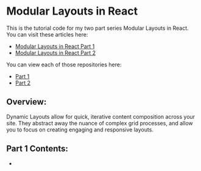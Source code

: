 # Modular Layouts in React

This is the tutorial code for my two part series Modular Layouts in React. You can visit these articles here:

-   [Modular Layouts in React Part 1](https://www.jeremysbarnes.com/blog/creating-modular-layouts-in-react-part-1)
-   [Modular Layouts in React Part 2](https://www.jeremysbarnes.com/blog/creating-modular-layouts-in-react-part-1)

You can view each of those repositories here:

-   [Part 1](part-1)
-   [Part 2](part-2)

## Overview:

Dynamic Layouts allow for quick, iterative content composition across your site. They abstract away the nuance of complex grid processes, and allow you to focus on creating engaging and responsive layouts.

## Part 1 Contents:

-
